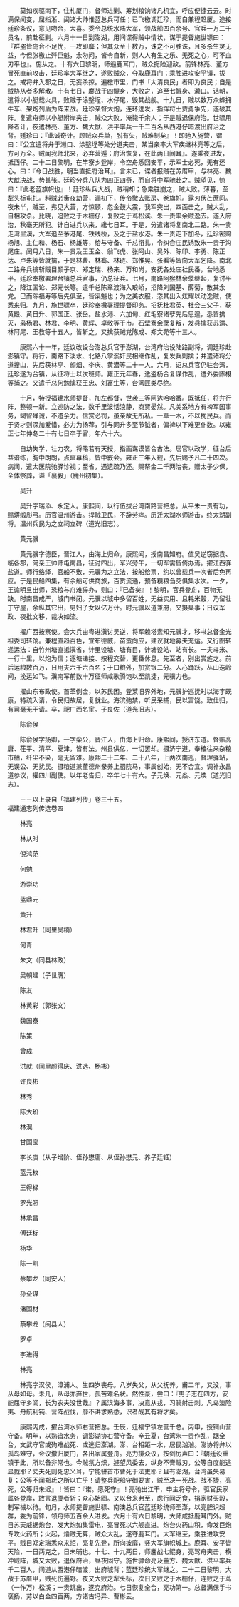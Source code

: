 <!-- { "loadSidebar": true } -->
　　莫如疾驱南下，住札厦门，督师进剿、筹划粮饷诸凡机宜，呼应便捷云云。时满保闻变，屈指浙、闽诸大帅惟蓝总兵可任；已飞檄调廷珍，而自兼程趋厦。途接廷珍条议，意见吻合，大喜。委令总统水陆大军，领战船四百余号、官兵一万二千员名，前赴征剿。六月十一日到澎湖，用间谍得贼中情状，谋于提督施世镖曰：『群盗皆鸟合不足忧，一攻即靡；但其众至十数万，诛之不可胜诛，且多杀生灵无益，今但张檄止歼巨魁，余勿问，皆令自新，则人人有生之乐、无死之心，可不血刃平也』。施从之。十有六日黎明，师逼鹿耳门，贼众扼险迎敌。前锋林亮、董方冒死直前攻击，廷珍率大军继之，遂败贼众，夺取鹿耳门；乘胜进攻安平镇，拔之。戒将弁入郡之日，无妄杀掠。遍檄市里，门书「大清良民」者即为良民；自是贼胁从者多解散。十有七日，鏖战于四鲲身，大败之，追至七鲲身、濑口。诘朝，遣将以小艇载火具，败贼于涂墼埕、水仔尾，毁其战舰。十九日，贼以数万众蜂拥牛车、架炮列盾为阵来战。廷珍亲督大炮，连环迸发，指挥将士贾勇争先，遂破其阵。复遣舟师以小艇附岸夹击，贼众大败，淹毙千余人；于是贼退保府治。世骠用降者计，夜遣林亮、董方、魏大猷、洪平率兵一千二百名从西港仔暗渡出府治之背。廷珍曰：『此诚奇计。顾贼众兵单，脱有失，贼难制矣』！即驰入施营，谓曰：『公宜遣将弁于濑口、涂墼埕等处分道夹击，某当亲率大军疾继林亮等之后，方可万全。贼闻我师北来，必弃营遁；府治恢复，在此两日间耳』。遂乘夜进发，抵西仔。二十二日黎明，在竿寮乡登岸，令空舟悉回安平，示军士必死，无有还心。曰：『今日战胜，明当直抵府治耳』。言未已，谍者报贼在苏厝甲，与林亮、魏大猷决战，势甚张。廷珍分兵八队为四正四奇，而自将中军驰赴之。贼望见，惊曰：『此老蓝旗帜也』！廷珍纵兵大战，贼稍却；急乘胜崩之，贼大败。薄暮，至犁头标屯扎。料贼必夤夜劫营，漏初下，传令撤去账房、卷旗帜。露刃伏芒蔗间。夜未半，贼至，弗见大营，方惊顾，忽金鼓大震，我军突出，四面击之，贼大乱，自相攻杀。比晓，追败之于木栅仔，复败之于茑松溪、朱一贵率余贼逸去。遂入府治，秋毫无所犯。计自进兵以来，纔七日耳。于是，分遣诸将复南北二路。朱一贵走湾里溪，大军追至茅港尾、铁线桥，及之于盐水港。朱一贵走下加冬，廷珍密购杨旭、主仁和、杨石、杨雄等，给与守备、千总衔扎，令纠合庄民诱致朱一贵于沟尾庄。闰月八日，朱一贵及王玉金、翁飞虎、张阿山、吴外、陈印、李勇、陈正达、卢朱等皆就擒，于是林曹、林骞、林琏、郑惟晃、张看等皆向大军乞降。南北二路弁兵擒斩贼目颜子京、郑定瑞、杨来、万和尚，安抚各处庄社民番，台地悉平。廷珍奉檄署理台镇总兵官事，仍总征兵。七月，南路阿猴林余孽继起，复讨平之，降江国论、郑元长等。遣千总陈章渡海入琅峤，招降刘国基、薛菊，散其余党。巳而陈福寿等后先俱至，皆渠魁也；为之美衣服，恣其出入炫耀以动逸贼，使悉来归。九月，施世骠卒，廷珍奉檄署理提督印务。招抚杜君英、杜会三父子，获黄殿、黄日升、郭国正、张岳。盐水港、六加甸、红毛寮诸孽先后思逞，悉皆擒灭，枭杨君、林君、李明、黄辉、卓敬等于市。石壁寮余孽复叛，发兵擒获苏清、林阿尾、王教等十五人，皆斩之。又擒获贼党陈成、郑文苑等十三人。

　　康熙六十一年，廷议改设台澎总兵官于澎湖，台湾府治设陆路副将，调廷珍赴澎镇守。将行，南路下淡水、北路八掌溪奸民相继作乱，复发兵剿擒；并遣诸将分道搜山，先后获林亨、颜烟、李庆、黄潜等二十一人。六月，诏总兵官仍驻台湾，廷珍遂为台镇，从征将士以次班师。雍正元年春，逸盗杨合复谋作乱，遣外委陈栩等捕之。又遣千总何勉擒获王忠、刘富生等，台湾匪类尽绝。

　　十月，特授福建水师提督，加左都督，世袭三等阿达哈哈番。既抵任，将弁行阵，整顿一新。立巡防之法，数千里波恬浪静，商贾晏然。凡关系地方有裨军国事务，竭智殚诚，不遗余力。信赏必罚，虽亲故无所私。一草一木，不以扰民兵。而于贤才则深加爱惜，必力为扬荐，引与同升多至节钺者，偏裨以下难更仆数。以雍正七年仲冬二十有七日卒于官，年六十六。

　　自幼失学，壮力农，将略若有天授，指画谋谟皆合古法。居官以政学，征台后益谙练，胸中朗朗，点窜幕稿，皆中窾会。雍正三年入觐，先后赐予凡二十四次。病闻，遣太医院驰驿诊视；至省，遇遗疏乃还。赐帑金二千两治丧，赠太子少保，全体祭葬，谥「襄毅」（鹿州初集）。

　　吴升

　　吴升字瑞添、永定人。康熙间，以行伍拔台湾南路营把总。从平朱一贵有功，赐蟒缎彤弓。历官温州游击。捍贼卫民，不辞劳瘁。历迁太湖水师游击，终太湖副将。温州兵民为之立祠立碑（道光旧志）。

　　黄元骥

　　黄元骥字德臣，晋江人，由海上归命。康熙闻，授南昌知府。值吴逆窃据袁、临各郡，简亲王帅师屯南昌，征讨四出，军兴旁午，一切军需皆倚办焉。擢江西驿盐道。师行络绎，官船不敷，元骥为之立法，按船给票，约以曾载兵一次者后免再应。于是民船四集，有余船可供商旅，百货流通，预备糗粮刍茭俱集水次。一夕，王谕明旦出师，恐粮与舟难猝办，则曰：『已备矣』！黎明，官兵登舟，百物无缺。时南昌戒严，城门书闭。元骥以城中多留百姓，无益实用、且耗米榖，乃留壮丁守屋，余纵其它出，男妇子女以亿万计。时元骥以道兼府，又摄臬事；日议军政、夜批文移，裁决如流。

　　擢广西按察使。会大兵由粤进滇讨吴逆，将军赖塔素知元骥才，移书总督金光祖委司转饷。兼程直趋百色，宣布德威，苗蛮向应，建议就地募夫充运。又行图转递运法：自竹州塘直抵滇省，计里设塘、塘有目，计塘设站、站有长。一夫斗米、一行十里，以炮为信；逐塘递接、按程交替，更番休息。先至者，别出赏旌之。前后运粮数百万，日用夫六千六百名；于口粮外，加赏银二分。人心踊跃，丛山迭岭间，挽运如飞。滇南军前数十万征师咸歌腾饱以至凯捷，元骥力也。

　　擢山东布政使。首革例金，以苏民困。登莱旧界外地，元骥护巡抚时以海宇既康，特疏入请，令民归故居，复就业。海滨弛禁，听民采捕，民以富饶。致仕归，有司毫无干请。卒，祀广西名宦。子良佐（道光旧志）。

　　陈俞侯

　　陈俞侯字扬卿，一字栾公，晋江人，由海上归命。康熙间，授济东道。督赈高唐、茌平、清平、夏津，皆有法。州县供亿，一切罢却。摄济宁道，奉榷往来杂粮市舶，纤尘不染，毫无留难。康熙二十二年、二十八年，上两次南巡，督理驿站，无误公、无扰民。摄粮道兼董德州豢养上驷院马，事属创始，无不合宜。调补永昌道参议，擢四川副使。以年老告归，卒年七十有六。子元焕、元焱、元燠（道光旧志）。

　　－－以上录自「福建列传」卷三十五。  
福建通志列传选卷四

　　林亮

　　林从时

　　倪鸿范

　　何勉

　　游崇功

　　蓝鼎元

　　黄升

　　林君升（同里吴楠）

　　何青

　　朱文（同县林政）

　　吴朝建（子世膺）

　　陈友

　　林黄彩（郭张文）

　　魏国泰

　　陈策

　　曾成

　　洪就（同里颜得庆、洪选、杨彬）

　　许良彬

　　林秀

　　陈大玠

　　林滉

　　甘国宝

　　李长庚（从子增阶、侄孙懋庸、从侄孙懋元、养子廷钰）

　　蓝元枚

　　王得禄

　　罗光照

　　林承昌

　　傅廷标

　　杨华

　　陈一凯

　　蔡攀龙（同安人）

　　孙全谋

　　潘国材

　　蔡攀龙（闽县人）

　　罗卓

　　李进得

　　林亮

　　林亮字汉侯，漳浦人。生四岁丧母。八岁失父，从父抚养。甫二年，又没，事从母如母。未几，从母亦弃世，孤苦难名状。然性豪，尝曰：『男子志在四方，安能屈守乡闾，长为农夫没世哉』？属滨海多事，决意从戎，习骑射击刺。凡岛澳险夷、舟航利钝、营阵战伐，靡不讲求熟悉，识者觇其有将才矣。

　　康熙丙戌，擢台湾水师右营把总。壬辰，迁福宁镇左营千总。丙申，授铜山营守备。明年，以熟谙水务，调澎湖协右营守备。辛丑夏，台湾朱一贵作乱，踞全台，文武守官或殉难战死、或逃归澎湖。澎、台相距一水，居民汹汹。澎协将弁以孤岛难守，佥议撤归厦门，各出家属登舟。亮力排众议，按剑厉声曰：『朝廷设重镇于此，所以备非常也。今贼氛方炽，遽望风委去，纵身不膏贼刃，公等自度能逃显戮耶？丈夫死则死忠义耳，宁能骈首市曹死于法吏耶？且有澎湖，台湾虽失易复；公等不闻郑氐之所以亡乎！请整兵配船守御要害，贼至决一死战。战不捷，亮死，公等归未迟』！皆曰：『诺。愿死守』！亮驰出江干，申主将号令，驱官民家属各登岸，敢言退厦者斩；众心始固。又以台米弗至，虑行间乏食，捐家财买榖，制军械以待。旬月，水师提督施世骠、南澳总兵官蓝廷珍统师至澎，以亮胆识超群，委为前锋，领舟师五百余人进发。六月十有六日黎明，大师咸抵鹿耳门外。贼目苏天威据炮台，发大炮如集雷电，亮冒死以六舰直进。炮台火药山积，命发巨炮专攻火药所；火起，燔贼无算，贼众大乱，遂夺鹿耳门。大军继至，乘胜进攻安平。贼目郑定瑞悉众来拒，亮复先登，所向披靡，竖大军旗帜城上。鹿耳、安平皆天险，一日两克之，日未晡也。十七、十九两日，师鏖战七鲲身，亮驾舟夹击，横冲贼阵，城又大败，退保府治，昼夜固守。施世骠命亮及董方、魏大猷、洪平率兵千二百人，间道从西港仔暗渡，出府城背；蓝廷珍统大军继之。二十二日黎明，大战于苏厝甲，贼死伤遍野。夜又大败之犁头标，次日又败之于木栅仔，连败之于茑（一作万）松溪；一贵跳出，遂克府治。七日恢复全台，亮功第一。总督满保手书褎扬，劳以白金四百两，方诸古冯异、曹彬云。


